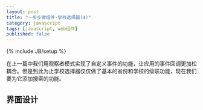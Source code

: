 ```yaml
---
layout: post
title: "一步步做组件-学校选择器(4)"
category: javascript
tags: [javascript, web组件]
published: false
---
```

{% include JB/setup %}

在上一篇中我们用观察者模式实现了自定义事件的功能，让应用的事件回调更加松耦合。但是到此为止学校选择器仅仅做了基本的省份和学校的级联功能，现在我们要为它添加搜索的功能。

<!-- break -->

界面设计
---------

